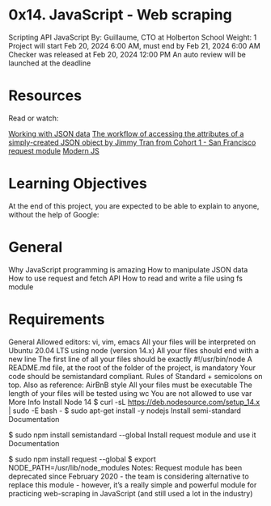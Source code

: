 # 0x14. JavaScript - Web scraping
Scripting
API
JavaScript
 By: Guillaume, CTO at Holberton School
 Weight: 1
 Project will start Feb 20, 2024 6:00 AM, must end by Feb 21, 2024 6:00 AM
 Checker was released at Feb 20, 2024 12:00 PM
 An auto review will be launched at the deadline
# Resources
Read or watch:

[Working with JSON data](https://intranet.alxswe.com/rltoken/ONv-sSv-FA87Mc5rMZmO6A)
[The workflow of accessing the attributes of a simply-created JSON object by Jimmy Tran from Cohort 1 - San Francisco](https://intranet.alxswe.com/rltoken/zm0h7FqpQCZZpPZqxxwLxA)
[request module](https://intranet.alxswe.com/rltoken/goymbxGy-cTc5ZdKBTUcTQ)
[Modern JS](https://intranet.alxswe.com/rltoken/j2PStAUtVPdXKwrrFxpt0g)

# Learning Objectives
At the end of this project, you are expected to be able to explain to anyone, without the help of Google:

# General
Why JavaScript programming is amazing
How to manipulate JSON data
How to use request and fetch API
How to read and write a file using fs module

# Requirements
General
Allowed editors: vi, vim, emacs
All your files will be interpreted on Ubuntu 20.04 LTS using node (version 14.x)
All your files should end with a new line
The first line of all your files should be exactly #!/usr/bin/node
A README.md file, at the root of the folder of the project, is mandatory
Your code should be semistandard compliant. Rules of Standard + semicolons on top. Also as reference: AirBnB style
All your files must be executable
The length of your files will be tested using wc
You are not allowed to use var
More Info
Install Node 14
$ curl -sL https://deb.nodesource.com/setup_14.x | sudo -E bash -
$ sudo apt-get install -y nodejs
Install semi-standard
Documentation

$ sudo npm install semistandard --global
Install request module and use it
Documentation

$ sudo npm install request --global
$ export NODE_PATH=/usr/lib/node_modules
Notes: Request module has been deprecated since February 2020 - the team is considering alternative to replace this module - however, it’s a really simple and powerful module for practicing web-scraping in JavaScript (and still used a lot in the industry)